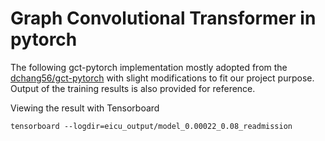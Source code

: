 # Graph Convolutional Transformer in pytorch

The following gct-pytorch implementation mostly adopted from the [dchang56/gct-pytorch](https://github.com/dchang56/gct-pytorch) with slight modifications to fit our project purpose. Output of the training results is also provided for reference.

Viewing the result with Tensorboard
```shell
tensorboard --logdir=eicu_output/model_0.00022_0.08_readmission
```